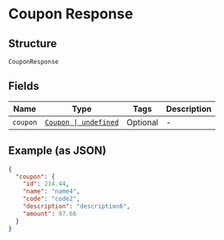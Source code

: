 
# Coupon Response

## Structure

`CouponResponse`

## Fields

| Name | Type | Tags | Description |
|  --- | --- | --- | --- |
| `coupon` | [`Coupon \| undefined`](../../doc/models/coupon.md) | Optional | - |

## Example (as JSON)

```json
{
  "coupon": {
    "id": 214.44,
    "name": "name4",
    "code": "code2",
    "description": "description6",
    "amount": 97.66
  }
}
```

